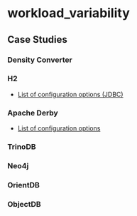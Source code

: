 # workload_variability

## Case Studies
### Density Converter
### H2
* [List of configuration options (JDBC)](http://www.h2database.com/html/features.html#database_url)
### Apache Derby
* [List of configuration options](https://db.apache.org/derby/docs/10.8/ref/rrefjdbc10889.html)
### TrinoDB
### Neo4j
### OrientDB

### ObjectDB

